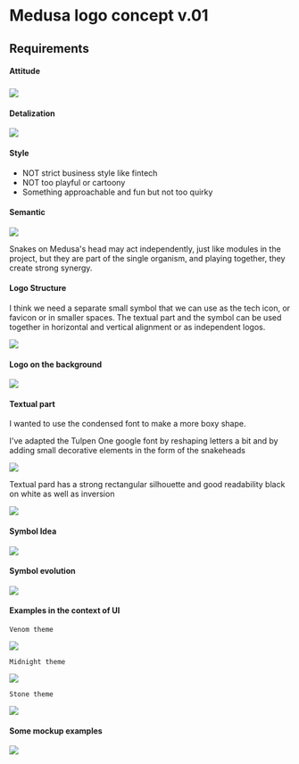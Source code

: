 # Medusa logo concept v.01

Requirements
------------

#### Attitude

### ![](https://t2674704.p.clickup-attachments.com/t2674704/8acc4893-2107-4d1a-952d-d3bc660f2a93/image.png)

####   

#### Detalization

![](https://t2674704.p.clickup-attachments.com/t2674704/abf556ce-2d2b-49be-abf9-199352ba5d07/image.png)

####   

#### Style

*   NOT strict business style like fintech
*   NOT too playful or cartoony
*   Something approachable and fun but not too quirky

  

#### Semantic

  

![](https://t2674704.p.clickup-attachments.com/t2674704/4151fe56-2765-4969-8855-4154898cff02/image.png)

Snakes on Medusa's head may act independently, just like modules in the project, but they are part of the single organism, and playing together, they create strong synergy.

  

#### Logo Structure

I think we need a separate small symbol that we can use as the tech icon, or favicon or in smaller spaces. The textual part and the symbol can be used together in horizontal and vertical alignment or as independent logos.

![](https://t2674704.p.clickup-attachments.com/t2674704/159fa93a-27aa-4fd6-b3b3-5b3ddf4c4e9b/image.png)

  

#### Logo on the background

![](https://t2674704.p.clickup-attachments.com/t2674704/fbea1a71-186b-4aa0-9bf3-0a0e29fc1d06/image.png)

  

#### Textual part

I wanted to use the condensed font to make a more boxy shape.

I've adapted the Tulpen One google font by reshaping letters a bit and by adding small decorative elements in the form of the snakeheads

![](https://t2674704.p.clickup-attachments.com/t2674704/3281e0a2-8dbf-46ce-a8d6-e0de1e78c4b5/image.png)

Textual pard has a strong rectangular silhouette and good readability black on white as well as inversion

![](https://t2674704.p.clickup-attachments.com/t2674704/5d871216-3679-46cb-85d9-2187ad545405/image.png)

  

#### Symbol Idea

![](https://t2674704.p.clickup-attachments.com/t2674704/05920aa9-f86b-4c9b-adae-01958b465ab3/image.png)

  

#### Symbol evolution

![](https://t2674704.p.clickup-attachments.com/t2674704/0c74958f-0b45-4369-963e-af817ed1433d/image.png)

  

#### Examples in the context of UI

  

`Venom theme`

![](https://t2674704.p.clickup-attachments.com/t2674704/02eb6286-8534-49e9-8d30-4d83dfe0117b/image.png)

  

`Midnight theme`

![](https://t2674704.p.clickup-attachments.com/t2674704/cac1d1af-65ee-4877-9ed6-550650ea56f1/image.png)

  

`Stone theme`

![](https://t2674704.p.clickup-attachments.com/t2674704/66310e75-2216-4dca-90a0-3f2ce0c90d7a/image.png)

  

#### Some mockup examples

  

![](https://t2674704.p.clickup-attachments.com/t2674704/f9818e54-53cc-48d8-81e6-94f184385d52/image.png)